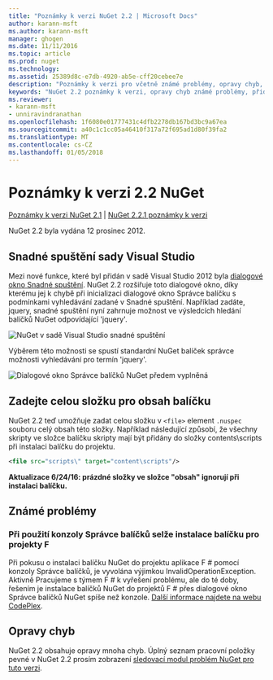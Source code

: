 ```yaml
---
title: "Poznámky k verzi NuGet 2.2 | Microsoft Docs"
author: karann-msft
ms.author: karann-msft
manager: ghogen
ms.date: 11/11/2016
ms.topic: article
ms.prod: nuget
ms.technology: 
ms.assetid: 25389d8c-e7db-4920-ab5e-cff20cebee7e
description: "Poznámky k verzi pro včetně známé problémy, opravy chyb, přidaných funkcí a chcete 2.2 NuGet."
keywords: "NuGet 2.2 poznámky k verzi, opravy chyb známé problémy, přidat funkce, chcete"
ms.reviewer:
- karann-msft
- unniravindranathan
ms.openlocfilehash: 1f6080e01777431c4dfb2278db167bd3bc9a67ea
ms.sourcegitcommit: a40c1c1cc05a46410f317a72f695ad1d80f39fa2
ms.translationtype: MT
ms.contentlocale: cs-CZ
ms.lasthandoff: 01/05/2018
---
```

# <a name="nuget-22-release-notes"></a>Poznámky k verzi 2.2 NuGet

[Poznámky k verzi NuGet 2.1](../release-notes/nuget-2.1.md) | [NuGet 2.2.1 poznámky k verzi](../release-notes/nuget-2.2.1.md)

NuGet 2.2 byla vydána 12 prosinec 2012.

## <a name="visual-studio-quick-launch"></a>Snadné spuštění sady Visual Studio
Mezi nové funkce, které byl přidán v sadě Visual Studio 2012 byla [dialogové okno Snadné spuštění](/visualstudio/ide/reference/quick-launch-environment-options-dialog-box). NuGet 2.2 rozšiřuje toto dialogové okno, díky kterému jej k chybě při inicializaci dialogové okno Správce balíčku s podmínkami vyhledávání zadané v Snadné spuštění. Například zadáte, jquery, snadné spuštění nyní zahrnuje možnost ve výsledcích hledání balíčků NuGet odpovídající 'jquery'.

![NuGet v sadě Visual Studio snadné spuštění](./media/quick-launch.png)

Výběrem této možnosti se spustí standardní NuGet balíček správce možnosti vyhledávání pro termín 'jquery'.

![Dialogové okno Správce balíčků NuGet předem vyplněná](./media/pkg-mgr-search-from-quick-launch.png)

## <a name="specify-entire-folder-for-package-contents"></a>Zadejte celou složku pro obsah balíčku
NuGet 2.2 teď umožňuje zadat celou složku v `<file>` element `.nuspec` souboru celý obsah této složky. Například následující způsobí, že všechny skripty ve složce balíčku skripty mají být přidány do složky contents\scripts při instalaci balíčku do projektu.

```xml
<file src="scripts\" target="content\scripts"/>
```

**Aktualizace 6/24/16: prázdné složky ve složce "obsah" ignorují při instalaci balíčku.**

## <a name="known-issues"></a>Známé problémy

### <a name="package-installation-fails-for-f-projects-when-using-the-package-manager-console"></a>Při použití konzoly Správce balíčků selže instalace balíčku pro projekty F #
Při pokusu o instalaci balíčku NuGet do projektu aplikace F # pomocí konzoly Správce balíčků, je vyvolána výjimkou InvalidOperationException. Aktivně Pracujeme s týmem F # k vyřešení problému, ale do té doby, řešením je instalace balíčků NuGet do projektů F # přes dialogové okno Správce balíčků NuGet spíše než konzole. [Další informace najdete na webu CodePlex](http://nuget.codeplex.com/workitem/2873).


## <a name="bug-fixes"></a>Opravy chyb
NuGet 2.2 obsahuje opravy mnoha chyb. Úplný seznam pracovní položky pevné v NuGet 2.2 prosím zobrazení [sledovací modul problém NuGet pro tuto verzi](http://nuget.codeplex.com/workitem/list/advanced?keyword=&status=Closed&type=All&priority=All&release=NuGet%202.2&assignedTo=All&component=All&sortField=LastUpdatedDate&sortDirection=Descending&page=0).

